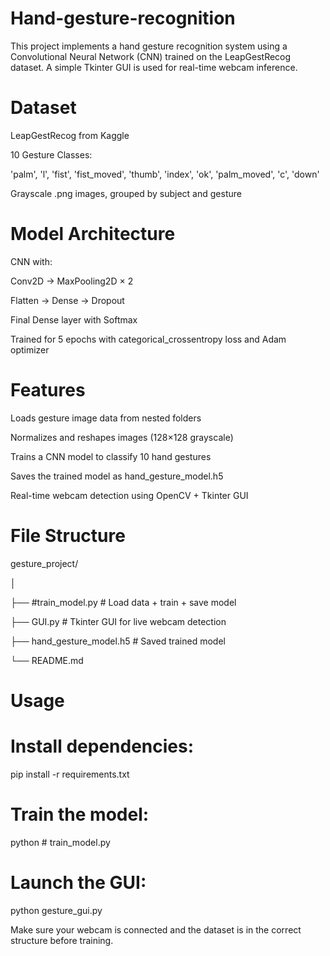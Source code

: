 # Hand-gesture-recognition

This project implements a hand gesture recognition system using a Convolutional Neural Network (CNN) trained on the LeapGestRecog dataset. A simple Tkinter GUI is used for real-time webcam inference.

# Dataset

LeapGestRecog from Kaggle

10 Gesture Classes:

'palm', 'l', 'fist', 'fist_moved', 'thumb', 'index', 'ok', 'palm_moved', 'c', 'down'

Grayscale .png images, grouped by subject and gesture

# Model Architecture

CNN with:

Conv2D → MaxPooling2D × 2

Flatten → Dense → Dropout

Final Dense layer with Softmax

Trained for 5 epochs with categorical_crossentropy loss and Adam optimizer

# Features

 Loads gesture image data from nested folders

 Normalizes and reshapes images (128×128 grayscale)

 Trains a CNN model to classify 10 hand gestures

 Saves the trained model as hand_gesture_model.h5

 Real-time webcam detection using OpenCV + Tkinter GUI

# File Structure

gesture_project/

│

├── #train_model.py       # Load data + train + save model

├── GUI.py               # Tkinter GUI for live webcam detection

├── hand_gesture_model.h5        # Saved trained model

└── README.md

# Usage

# Install dependencies:

pip install -r requirements.txt


# Train the model:

python # train_model.py

# Launch the GUI:

python gesture_gui.py

Make sure your webcam is connected and the dataset is in the correct structure before training.

